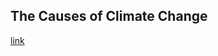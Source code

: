 ## The Causes of Climate Change

[link](https://www.psychologytoday.com/intl/blog/disaster-choice/202102/the-causes-climate-change)
